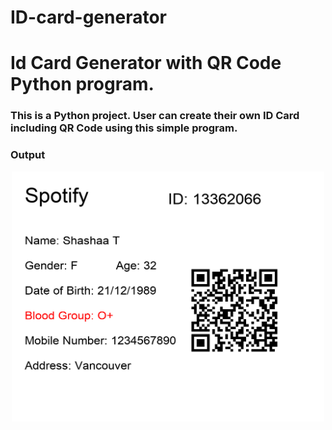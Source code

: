 # ID-card-generator

 # Id Card Generator with QR Code Python program.

<h3>This is a Python project. User can create their own ID Card including QR Code using this simple program.</h3>

<h3>Output</h3>

<p align= "center"><img src="https://github.com/vinothkumar2/ID-card-generator/blob/main/Output.png" width="500" height= "400"></p>
